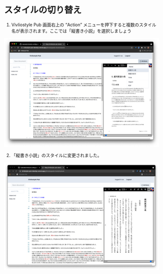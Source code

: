 # スタイルの切り替え

1. Vivliostyle Pub 画面右上の “Action” メニューを押下すると複数のスタイル名が表示されます。ここでは「縦書き小説」を選択しましょう

![ ](images/switching-styles/fig-1.png)

2. 「縦書き小説」のスタイルに変更されました。

![ ](images/switching-styles/fig-2.png)
